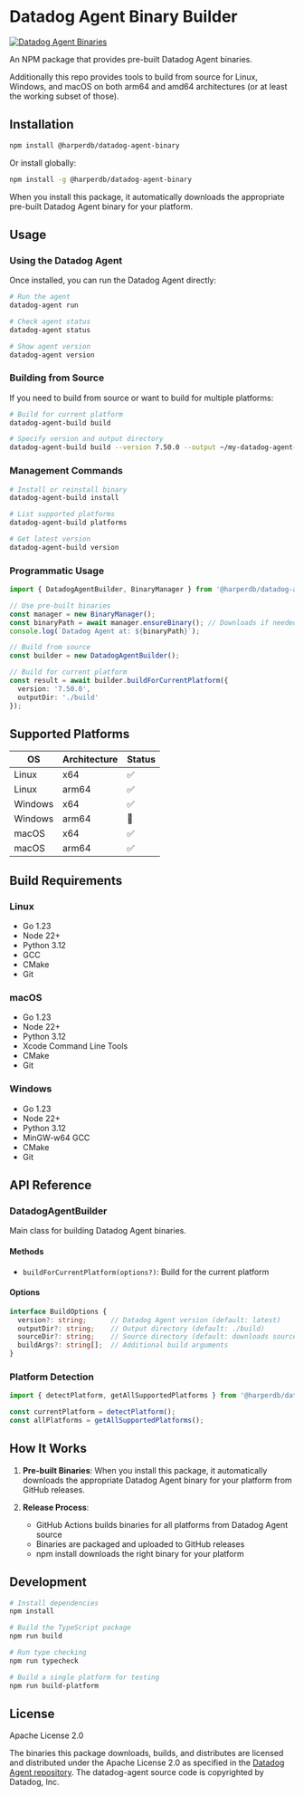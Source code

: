 # Datadog Agent Binary Builder

[![Datadog Agent Binaries](https://github.com/HarperDB/datadog-agent-binary/actions/workflows/build-release.yml/badge.svg)](https://github.com/HarperDB/datadog-agent-binary/actions/workflows/build-release.yml)

An NPM package that provides pre-built Datadog Agent binaries.

Additionally this repo provides tools to build from source for Linux, Windows, and macOS on both arm64 and amd64 architectures (or at least the working subset of those).

## Installation

```bash
npm install @harperdb/datadog-agent-binary
```

Or install globally:

```bash
npm install -g @harperdb/datadog-agent-binary
```

When you install this package, it automatically downloads the appropriate pre-built Datadog Agent binary for your platform.

## Usage

### Using the Datadog Agent

Once installed, you can run the Datadog Agent directly:

```bash
# Run the agent
datadog-agent run

# Check agent status
datadog-agent status

# Show agent version
datadog-agent version
```

### Building from Source

If you need to build from source or want to build for multiple platforms:

```bash
# Build for current platform
datadog-agent-build build

# Specify version and output directory
datadog-agent-build build --version 7.50.0 --output ~/my-datadog-agent-build
```

### Management Commands

```bash
# Install or reinstall binary
datadog-agent-build install

# List supported platforms
datadog-agent-build platforms

# Get latest version
datadog-agent-build version
```

### Programmatic Usage

```typescript
import { DatadogAgentBuilder, BinaryManager } from '@harperdb/datadog-agent-binary';

// Use pre-built binaries
const manager = new BinaryManager();
const binaryPath = await manager.ensureBinary(); // Downloads if needed
console.log(`Datadog Agent at: ${binaryPath}`);

// Build from source
const builder = new DatadogAgentBuilder();

// Build for current platform
const result = await builder.buildForCurrentPlatform({
  version: '7.50.0',
  outputDir: './build'
});
```

## Supported Platforms

| OS | Architecture | Status |
|----|-------------|--------|
| Linux | x64 | ✅ |
| Linux | arm64 | ✅ |
| Windows | x64 | ✅ |
| Windows | arm64 | 🚫 | (needs arm64 support in Chocolatey)
| macOS | x64 | ✅ |
| macOS | arm64 | ✅ |

## Build Requirements

### Linux
- Go 1.23
- Node 22+
- Python 3.12
- GCC
- CMake
- Git

### macOS
- Go 1.23
- Node 22+
- Python 3.12
- Xcode Command Line Tools
- CMake
- Git

### Windows
- Go 1.23
- Node 22+
- Python 3.12
- MinGW-w64 GCC
- CMake
- Git

## API Reference

### DatadogAgentBuilder

Main class for building Datadog Agent binaries.

#### Methods

- `buildForCurrentPlatform(options?)`: Build for the current platform

#### Options

```typescript
interface BuildOptions {
  version?: string;      // Datadog Agent version (default: latest)
  outputDir?: string;    // Output directory (default: ./build)
  sourceDir?: string;    // Source directory (default: downloads source)
  buildArgs?: string[];  // Additional build arguments
}
```

### Platform Detection

```typescript
import { detectPlatform, getAllSupportedPlatforms } from '@harperdb/datadog-agent-binary';

const currentPlatform = detectPlatform();
const allPlatforms = getAllSupportedPlatforms();
```

## How It Works

1. **Pre-built Binaries**: When you install this package, it automatically downloads the appropriate Datadog Agent binary for your platform from GitHub releases.

3. **Release Process**:
   - GitHub Actions builds binaries for all platforms from Datadog Agent source
   - Binaries are packaged and uploaded to GitHub releases
   - npm install downloads the right binary for your platform

## Development

```bash
# Install dependencies
npm install

# Build the TypeScript package
npm run build

# Run type checking
npm run typecheck

# Build a single platform for testing
npm run build-platform
```

## License

Apache License 2.0

The binaries this package downloads, builds, and distributes are licensed and distributed under the Apache License 2.0 as specified in the [Datadog Agent repository](https://github.com/DataDog/datadog-agent). The datadog-agent source code is copyrighted by Datadog, Inc.
